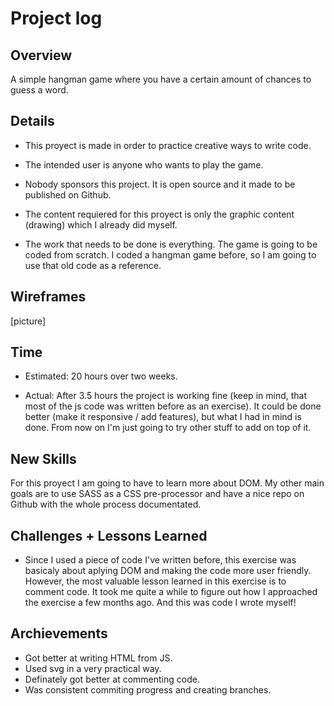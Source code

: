 # Project log

## Overview

A simple hangman game where you have a certain amount of chances to guess a word.

## Details

-   This proyect is made in order to practice creative ways to write code. 

-   The intended user is anyone who wants to play the game.

-   Nobody sponsors this project. It is open source and it made to be published on Github.

-   The content requiered for this proyect is only the graphic content (drawing) which I already did myself.

-   The work that needs to be done is everything. The game is going to be coded from scratch. I coded a hangman game before, so I am going to use that old code as a reference.

## Wireframes

[picture]

## Time

-   Estimated: 20 hours over two weeks.

-   Actual: After 3.5 hours the project is working fine (keep in mind, that most of the js code was written before as an exercise). It could be done better (make it responsive / add features), but what I had in mind is done. From now on I'm just going to try other stuff to add on top of it. 

## New Skills

For this proyect I am going to have to learn more about DOM. My other main goals are to use SASS as a CSS pre-processor and have a nice repo on Github with the whole process documentated. 

## Challenges + Lessons Learned

-   Since I used a piece of code I've written before, this exercise was basicaly about aplying DOM and making the code more user friendly. However, the most valuable lesson learned in this exercise is to comment code. It took me quite a while to figure out how I approached the exercise a few months ago. And this was code I wrote myself!

## Archievements

-   Got better at writing HTML from JS.
-   Used svg in a very practical way.
-   Definately got better at commenting code.
-   Was consistent commiting progress and creating branches.
